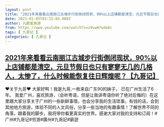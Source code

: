 ```yaml
---
layout: post
title: "2021年来看看云南丽江古城步行街倒闭现状，90%以上店铺都是清空，元旦节假日也只有寥寥无几的几格人，太惨了，什么时候能恢复往日辉煌呢？【九哥记】"
date: 2021-01-05T02:15:03.000Z
author: 九歌爱旅游
from: https://www.youtube.com/watch?v=z9vwH7wde6c
tags: [ 九哥记 ]
categories: [ 九哥记 ]
---
```

<!--1609812903000-->
[2021年来看看云南丽江古城步行街倒闭现状，90%以上店铺都是清空，元旦节假日也只有寥寥无几的几格人，太惨了，什么时候能恢复往日辉煌呢？【九哥记】](https://www.youtube.com/watch?v=z9vwH7wde6c)
------

<div>
♥关于九哥♥ 大家好鸭！我是九哥,一枚来自广东90的妹子， 已在广州生活了6年。 我爱广州，喜欢旅游，（会听粤语，但是让我讲粤语你听了绝对后悔的）在这里跟大家分享关于广州的一些新鲜事情，也会分享我的生活琐事。有钱的话，会到其他地方旅游，体验不同的人文风俗，分享一些当地的有趣事情！了解世界不同的角落，跟着我的脚步，我将带你看更真实的世界。感谢大家对我的支持和订阅！#广州#九哥记#穷游#廣州#九哥記#窮遊
</div>
